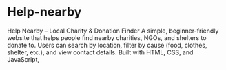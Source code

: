 # Help-nearby
Help Nearby – Local Charity &amp; Donation Finder A simple, beginner-friendly website that helps people find nearby charities, NGOs, and shelters to donate to. Users can search by location, filter by cause (food, clothes, shelter, etc.), and view contact details. Built with HTML, CSS, and JavaScript,
